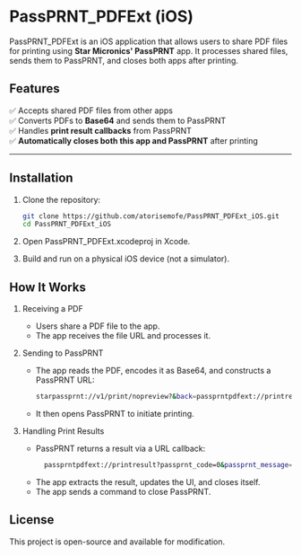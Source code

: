 # PassPRNT_PDFExt (iOS)

PassPRNT_PDFExt is an iOS application that allows users to share PDF files for printing using **Star Micronics' PassPRNT** app. It processes shared files, sends them to PassPRNT, and closes both apps after printing.

## Features
✅ Accepts shared PDF files from other apps  
✅ Converts PDFs to **Base64** and sends them to PassPRNT  
✅ Handles **print result callbacks** from PassPRNT  
✅ **Automatically closes both this app and PassPRNT** after printing  

---

## Installation
1. Clone the repository:
   ```bash
   git clone https://github.com/atorisemofe/PassPRNT_PDFExt_iOS.git
   cd PassPRNT_PDFExt_iOS

2. Open PassPRNT_PDFExt.xcodeproj in Xcode.

3. Build and run on a physical iOS device (not a simulator).

## How It Works
1. Receiving a PDF
    - Users share a PDF file to the app.
    - The app receives the file URL and processes it.

2. Sending to PassPRNT
    - The app reads the PDF, encodes it as Base64, and constructs a PassPRNT URL:
      ```bash
      starpassprnt://v1/print/nopreview?&back=passprntpdfext://printresult&pdf=<encoded_pdf>
    - It then opens PassPRNT to initiate printing.

3. Handling Print Results
    - PassPRNT returns a result via a URL callback:
      ```bash
        passprntpdfext://printresult?passprnt_code=0&passprnt_message=SUCCESS
    - The app extracts the result, updates the UI, and closes itself.
    - The app sends a command to close PassPRNT.

## License
This project is open-source and available for modification.


